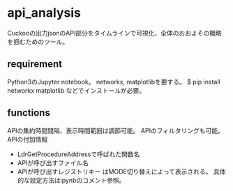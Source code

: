 # api_analysis
Cuckooの出力jsonのAPI部分をタイムラインで可視化、全体のおおよその概略を掴むためのツール。

## requirement
Python3のJupyter notebook。
networkx, matplotlibを要する。
$ pip install networkx matplotlib
などでインストールが必要。

## functions
APIの集約時間間隔、表示時間範囲は調節可能。
APIのフィルタリングも可能。
APIの付加情報
- LdrGetProcedureAddressで呼ばれた関数名
- APIが呼び出すファイル名
- APIが呼び出すレジストリキー
はMODE切り替えによって表示される。
具体的な設定方法はipynbのコメント参照。
